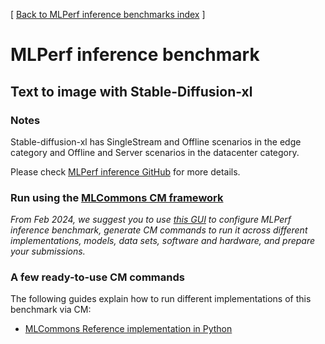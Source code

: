 [ [Back to MLPerf inference benchmarks index](../README.md) ]

# MLPerf inference benchmark

## Text to image with Stable-Diffusion-xl

### Notes

Stable-diffusion-xl has SingleStream and Offline scenarios in the edge category and Offline and Server scenarios in the datacenter category.

Please check [MLPerf inference GitHub](https://github.com/mlcommons/inference) for more details.

### Run using the [MLCommons CM framework](https://github.com/mlcommons/ck)

*From Feb 2024, we suggest you to use [this GUI](https://access.cknowledge.org/playground/?action=howtorun&bench_uid=39877bb63fb54725)
 to configure MLPerf inference benchmark, generate CM commands to run it across different implementations, models, data sets, software
 and hardware, and prepare your submissions.*

### A few ready-to-use CM commands

The following guides explain how to run different implementations of this benchmark via CM:

* [MLCommons Reference implementation in Python](README_reference.md)
